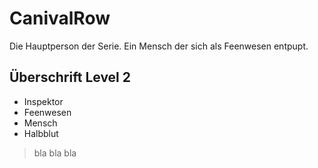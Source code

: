 # CanivalRow
Die Hauptperson der Serie. Ein Mensch der sich als Feenwesen entpupt.
## Überschrift Level 2
* Inspektor
* Feenwesen
* Mensch
* Halbblut
> bla bla bla
